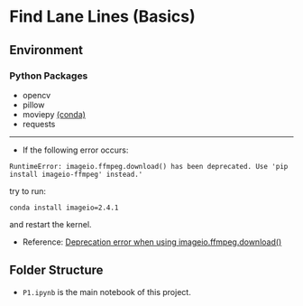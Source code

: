 # Find Lane Lines (Basics)

## Environment

### Python Packages

- opencv
- pillow
- moviepy [(conda)](https://anaconda.org/conda-forge/moviepy)
- requests

---

* If the following error occurs: 

```
RuntimeError: imageio.ffmpeg.download() has been deprecated. Use 'pip install imageio-ffmpeg' instead.'
```

try to run:

```
conda install imageio=2.4.1
```

and restart the kernel.

* Reference: [Deprecation error when using imageio.ffmpeg.download()](https://stackoverflow.com/questions/54803180/deprecation-error-when-using-imageio-ffmpeg-download)

## Folder Structure

* `P1.ipynb` is the main notebook of this project.
